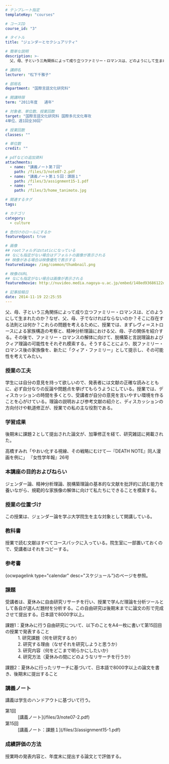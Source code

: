 ```yaml
---
# テンプレート指定
templateKey: "courses"

# コースID
course_id: "3"

# タイトル
title: "ジェンダーとセクシュアリティ"

# 簡単な説明
description: >-
  父、母、子という三角関係によって成り立つファミリー・ロマンスは、どのようにして生まれたのか？なぜ、父、母、子でなければならないのか？そこに存在する法則とは何か？これらの問題を考えるために、授業では、ま...

# 講師名
lecturer: "松下千雅子"

# 部局名
department: "国際言語文化研究科"

# 開講時限
term: "2011年度	通年"

# 対象者、単位数、授業回数
target: "国際言語文化研究科 国際多元文化専攻
4単位、週1回全30回"

# 授業回数
classes: ""

# 単位数
credit: ""

# pdfなどの追加資料
attachments: 
  - name: "講義ノート第７回" 
    path: /files/3/note07-2.pdf
  - name: "講義ノート第１５回：課題１" 
    path: /files/3/assignment15-1.pdf
  - name: "" 
    path: /files/3/home_tanimoto.jpg

# 関連するタグ
tags:

# カテゴリ
category:
  - culture

# 色付けのロールにするか
featuredpost: true

# 画像
## rootフォルダはstaticになっている
## なにも指定がない場合はデフォルトの画像が表示される
## 映像がある場合は映像優先で表示する
featuredimage: /img/common/thumbnail.png

# 映像のURL
## なにも指定がない場合は画像が表示される
featuredmovie: http://nuvideo.media.nagoya-u.ac.jp/embed/148ed93686122df2d47ff604449f1e5c402af8c2

# 記事投稿日
date: 2014-11-19 22:25:55
---
```


父、母、子という三角関係によって成り立つファミリー・ロマンスは、どのようにして生まれたのか？なぜ、父、母、子でなければならないのか？そこに存在する法則とは何か？これらの問題を考えるために、授業では、まずレヴィ＝ストロースによる家族構造の考察と、精神分析理論における父、母、子の関係を紹介する。その後で、ファミリー・ロマンスの解体に向けて、脱構築と言説理論およびクィア理論の可能性をそれぞれ模索する。そうすることにより、脱ファミリー・ロマンス後の家族像を、新たに「クィア・ファミリー」として提示し、その可能性を考えてみたい。

### 授業の工夫

学生には自分の意見を持って欲しいので、発表者には文献の正確な読みとともに、必ず自分なりの反論や問題点を挙げてもらうようにしている。授業では、ディスカッションの時間を多くとり、受講者が自分の意見を言いやすい環境を作ることを心がけている。理論の説明および参考文献の紹介と、ディスカッションの方向付けや軌道修正が、授業での私の主な役割である。

### 学習成果

後期末に課題２として提出された論文が、加筆修正を経て、研究雑誌に掲載された。

高橋すみれ「やおい化する視線、その戦略にむけて—『DEATH NOTE』同人漫画を例に」 『女性学年報』26号



### 本講座の目的およびねらい

ジェンダー論、精神分析理論、脱構築理論の基本的な文献を批評的に読む能力を養いながら、規範的な家族像の解体に向けて私たちにできることを模索する。

### 授業の位置づけ

この授業は、ジェンダー論を学ぶ大学院生を主な対象として開講している。

### 教科書

授業で読む文献はすべてコースパックに入っている。院生室に一部置いておくので、受講者はそれをコピーする。

### 参考書

{ocwpagelink type="calendar" desc="スケジュール"}のページを参照。

### 課題

受講者は、夏休みに自由研究リサーチを行い、授業で学んだ理論を分析ツールとして各自が選んだ題材を分析する。この自由研究は後期末までに論文の形で完成させて提出する。日本語で8000字以上。

<dt>
課題1：夏休みに行う自由研究について、以下のことをA4一枚に書いて第15回目の授業で発表すること
</dt>

<dd>
1. 研究課題（何を研究するか）
</dd>

<dd>
2. 研究する理由（なぜそれを研究しようと思うか）
</dd>

<dd>
3. 研究内容（何をどこまで明らかにしたいか）
</dd>

<dd>
4. 研究方法（夏休みの間にどのようなリサーチを行うか）
</dd>

課題2：夏休みに行ったリサーチに基づいて、日本語で8000字以上の論文を書き、後期末に提出すること



### 講義ノート

講義は学生のハンドアウトに基づいて行う。

<dl>
<dt>
第1回

<dd>
[講義ノート](/files/3/note07-2.pdf) 
</dd>
</dt>

<dt>
第15回

<dd>
[講義ノート：課題１](/files/3/assignment15-1.pdf) 
</dd>
</dt>
</dl>



### 成績評価の方法

授業時の発表内容と、年度末に提出する論文とで評価する。

